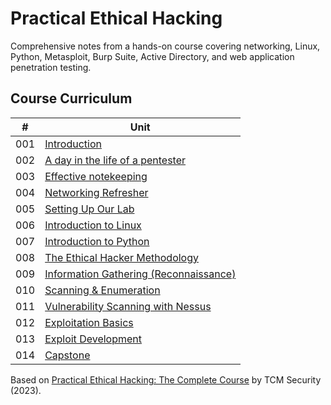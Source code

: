 # Practical Ethical Hacking

Comprehensive notes from a hands-on course covering networking, Linux, Python, Metasploit, Burp Suite, Active Directory, and web application penetration testing.

## Course Curriculum

|  #  | Unit                                                                                        |
| :-: | ------------------------------------------------------------------------------------------- |
| 001 | [Introduction](01.%20Introduction.md)                                                       |
| 002 | [A day in the life of a pentester](02.%20A%20day%20in%20the%20life%20of%20a%20pentester.md) |
| 003 | [Effective notekeeping](03.%20Effective%20notekeeping.md)                                   |
| 004 | [Networking Refresher](04.%20Networking%20Refresher.md)                                     |
| 005 | [Setting Up Our Lab](05.%20Setting%20up%20our%20lab.md)                                     |
| 006 | [Introduction to Linux](06.%20Intro%20to%20Linux.md)                                        |
| 007 | [Introduction to Python](07.%20Intro%20to%20Python.md)                                      |
| 008 | [The Ethical Hacker Methodology](08.%20The%20Ethical%20Hacker%20Methodology.md)             |
| 009 | [Information Gathering (Reconnaissance)](<09.%20Info%20Gathering%20(Reconnaissance).md>)    |
| 010 | [Scanning & Enumeration](10.%20Scanning%20&%20Enumeration.md)                               |
| 011 | [Vulnerability Scanning with Nessus](11.%20Vulnerability%20Scanning%20with%20Nessus.md)     |
| 012 | [Exploitation Basics](12.%20Exploitation%20Basics.md)                                       |
| 013 | [Exploit Development](13.%20Exploit%20Development.md)                                       |
| 014 | [Capstone](14.%20Capstone.md)                                                               |

Based on [Practical Ethical Hacking: The Complete Course](https://academy.tcm-sec.com/p/practical-ethical-hacking-the-complete-course) by TCM Security (2023).
